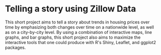 # Telling a story using Zillow Data

This short project aims to tell a story about trends in housing prices over time by emphasizing both changes over time on a nationwide level, as well as on a city-by-city level. By using a combination of interactive maps, line graphs, and bar graphs, this short project also aims to maximize the interactive tools that one could produce with R's Shiny, Leaflet, and ggplot2 packages.